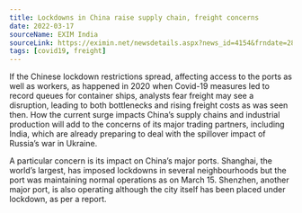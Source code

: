 ```yaml
---
title: Lockdowns in China raise supply chain, freight concerns
date: 2022-03-17
sourceName: EXIM India
sourceLink: https://eximin.net/newsdetails.aspx?news_id=4154&frndate=28/12/2021&tondate=22/03/2022&snkeywords=
tags: [covid19, freight]
---
```


If the Chinese lockdown restrictions spread, affecting access to the ports as well as workers, as happened in 2020 when Covid-19 measures led to record queues for container ships, analysts fear freight may see a disruption, leading to both bottlenecks and rising freight costs as was seen then. How the current surge impacts China’s supply chains and industrial production will add to the concerns of its major trading partners, including India, which are already preparing to deal with the spillover impact of Russia’s war in Ukraine.

A particular concern is its impact on China’s major ports. Shanghai, the world’s largest, has imposed lockdowns in several neighbourhoods but the port was maintaining normal operations as on March 15. Shenzhen, another major port, is also operating although the city itself has been placed under lockdown, as per a report.
